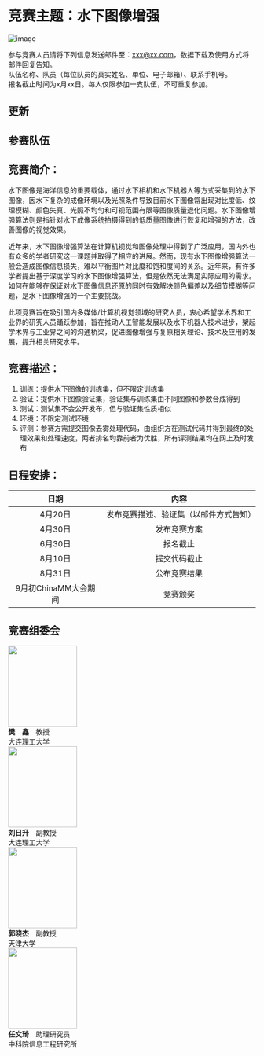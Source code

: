 # 竞赛主题：水下图像增强
![image](https://raw.githubusercontent.com/rwenqi/test.github.com/master/dehazing.png)  

参与竞赛人员请将下列信息发送邮件至：xxx@xx.com，数据下载及使用方式将邮件回复告知。  
队伍名称、队员（每位队员的真实姓名、单位、电子邮箱）、联系手机号。  
报名截止时间为x月xx日。每人仅限参加一支队伍，不可重复参加。  

## 更新

## 参赛队伍

## 竞赛简介：
水下图像是海洋信息的重要载体，通过水下相机和水下机器人等方式采集到的水下图像，因水下复杂的成像环境以及光照条件导致目前水下图像常出现对比度低、纹理模糊、颜色失真、光照不均匀和可视范围有限等图像质量退化问题。水下图像增强算法则是指针对水下成像系统拍摄得到的低质量图像进行恢复和增强的方法，改善图像的视觉效果。  

近年来，水下图像增强算法在计算机视觉和图像处理中得到了广泛应用，国内外也有众多的学者研究这一课题并取得了相应的进展。然而，现有水下图像增强算法一般会造成图像信息损失，难以平衡图片对比度和饱和度间的关系。近年来，有许多学者提出基于深度学习的水下图像增强算法，但是依然无法满足实际应用的需求。如何在能够在保证对水下图像信息还原的同时有效解决颜色偏差以及细节模糊等问题，是水下图像增强的一个主要挑战。  

此项竞赛旨在吸引国内多媒体/计算机视觉领域的研究人员，衷心希望学术界和工业界的研究人员踊跃参加，旨在推动人工智能发展以及水下机器人技术进步，架起学术界与工业界之间的沟通桥梁，促进图像增强与复原相关理论、技术及应用的发展，提升相关研究水平。  

## 竞赛描述：
1. 训练：提供水下图像的训练集，但不限定训练集  
2. 验证：提供水下图像验证集，验证集与训练集由不同图像和参数合成得到  
3. 测试：测试集不会公开发布，但与验证集性质相似  
4. 环境：不限定测试环境  
5. 评测：参赛方需提交图像去雾处理代码，由组织方在测试代码并得到最终的处理效果和处理速度，两者排名均靠前者为优胜，所有评测结果均在网上及时发布

## 日程安排：
日期|内容
:--:|:--:
4月20日|发布竞赛描述、验证集（以邮件方式告知）  
4月30日|发布竞赛方案  
6月30日|报名截止  
8月10日|提交代码截止  
8月31日|公布竞赛结果  
9月初ChinaMM大会期间|竞赛颁奖

## 竞赛组委会
<img src="https://github.com/Leslli/chinaMM2019/blob/master/image/fanxin.png" width="140" height="165"/><br> 
<strong>樊&emsp;鑫</strong>&emsp;教授<br>
大连理工大学<br> 
<img src="https://github.com/Leslli/chinaMM2019/blob/master/image/liurisheng.jpg" width="140" height="165"/><br>
**刘日升**&emsp;副教授<br>
大连理工大学<br> 
<img src="https://github.com/Leslli/chinaMM2019/blob/master/image/guoxiaojie.jpg" width="140" height="165"/><br> 
**郭晓杰**&emsp;副教授<br> 
天津大学 &nbsp;&nbsp;<br> 
<img src="https://github.com/Leslli/chinaMM2019/blob/master/image/renwenqi.png" width="140" height="165"/><br> 
**任文琦**&emsp;助理研究员<br> 
中科院信息工程研究所 &nbsp; &nbsp;   
